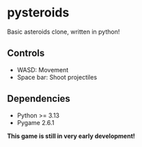 # pysteroids

Basic asteroids clone, written in python!

## Controls

- WASD: Movement
- Space bar: Shoot projectiles

## Dependencies

- Python >= 3.13
- Pygame 2.6.1

__This game is still in very early development!__
